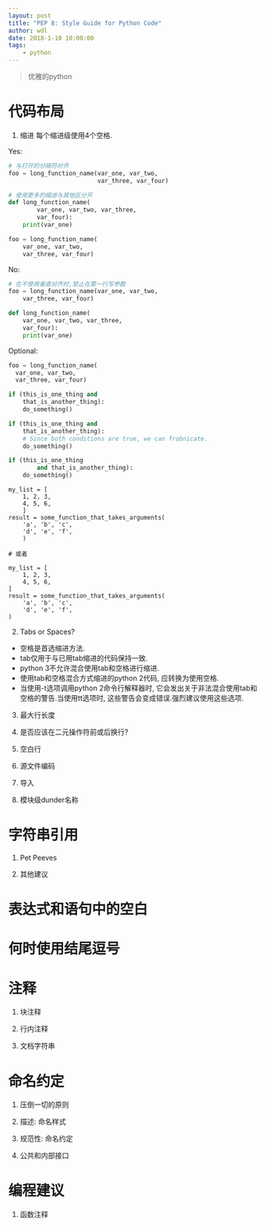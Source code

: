 ```yaml
---
layout: post
title: "PEP 8: Style Guide for Python Code"
author: wdl
date: 2018-1-10 10:00:00
tags:
    - python
---
```


> 优雅的python

# 代码布局

1. 缩进
每个缩进级使用4个空格.

Yes:
```python
# 与打开的分隔符对齐
foo = long_function_name(var_one, var_two,
                         var_three, var_four)

# 使用更多的缩进与其他区分开
def long_function_name(
        var_one, var_two, var_three,
        var_four):
    print(var_one)

foo = long_function_name(
    var_one, var_two,
    var_three, var_four)
```

No:

```python
# 在不使用垂直对齐时,禁止在第一行写参数
foo = long_function_name(var_one, var_two,
    var_three, var_four)

def long_function_name(
    var_one, var_two, var_three,
    var_four):
    print(var_one)
```

Optional:

```python
foo = long_function_name(
  var_one, var_two,
  var_three, var_four)
```

```python
if (this_is_one_thing and
    that_is_another_thing):
    do_something()

if (this_is_one_thing and
    that_is_another_thing):
    # Since both conditions are true, we can frobnicate.
    do_something()

if (this_is_one_thing
        and that_is_another_thing):
    do_something()
```

```
my_list = [
    1, 2, 3,
    4, 5, 6,
    ]
result = some_function_that_takes_arguments(
    'a', 'b', 'c',
    'd', 'e', 'f',
    )

# 或者

my_list = [
    1, 2, 3,
    4, 5, 6,
]
result = some_function_that_takes_arguments(
    'a', 'b', 'c',
    'd', 'e', 'f',
)
```

2. Tabs or Spaces?
- 空格是首选缩进方法.
- tab仅用于与已用tab缩进的代码保持一致.
- python 3不允许混合使用tab和空格进行缩进.
- 使用tab和空格混合方式缩进的python 2代码, 应转换为使用空格.
- 当使用-t选项调用python 2命令行解释器时, 它会发出关于非法混合使用tab和空格的警告.当使用tt选项时, 这些警告会变成错误.强烈建议使用这些选项.

3. 最大行长度

4. 是否应该在二元操作符前或后换行?

5. 空白行

6. 源文件编码

7. 导入

8. 模块级dunder名称

# 字符串引用

1. Pet Peeves

2. 其他建议

# 表达式和语句中的空白

# 何时使用结尾逗号

# 注释

1. 块注释

2. 行内注释

3. 文档字符串

# 命名约定

1. 压倒一切的原则

2. 描述: 命名样式

3. 规范性: 命名约定

4. 公共和内部接口

# 编程建议

1. 函数注释